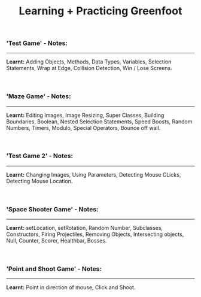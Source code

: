 <h1 align="center">Learning + Practicing Greenfoot</h1>
<br>

<h3>'Test Game' - Notes:</h3>
<hr>
<b>Learnt:</b> Adding Objects, Methods, Data Types, Variables, Selection Statements, Wrap at Edge, Collision Detection, Win / Lose Screens.
<br><br><br>

<h3>'Maze Game' - Notes:</h3>
<hr>
<b>Learnt:</b> Editing Images, Image Resizing, Super Classes, Building Boundaries, Boolean, Nested Selection Statements, Speed Boosts, Random Numbers, Timers, Modulo, Special Operators, Bounce off wall.
<br><br><br>

<h3>'Test Game 2' - Notes:</h3>
<hr>
<b>Learnt:</b> Changing Images, Using Parameters, Detecting Mouse CLicks, Detecting Mouse Location.
<br><br><br>

<h3>'Space Shooter Game' - Notes:</h3>
<hr>
<b>Learnt:</b> setLocation, setRotation, Random Number, Subclasses, Constructors, Firing Projectiles, Removing Objects, Intersecting objects, Null, Counter, Scorer, Healthbar, Bosses.
<br><br><br>

<h3>'Point and Shoot Game' - Notes:</h3>
<hr>
<b>Learnt:</b> Point in direction of mouse, Click and Shoot.
<br><br><br>
